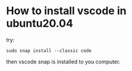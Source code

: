# How to install vscode in ubuntu20.04
try:

    sudo snap install --classic code

then vscode snap is installed to you computer.
